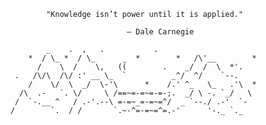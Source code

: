                 "Knowledge isn’t power until it is applied." 
                                
                                  – Dale Carnegie
                                  
		        _    .  ,   .           .
		    *  / \_ *  / \_      _  *        *   /\'__        *
		      /    \  /    \,   ((        .    _/  /  \  *'.
		 .   /\/\  /\/ :' __ \_  `          _^/  ^/    `--.
		    /    \/  \  _/  \-'\      *    /.' ^_   \_   .'\  *
		  /\  .-   `. \/     \ /==~=-=~=-=-;.  _/ \ -. `_/   \
		 /  `-.__ ^   / .-'.--\ =-=~_=-=~=^/  _ `--./ .-'  `-
		/        `.  / /       `.~-^=-=~=^=.-'      '-._ `._
